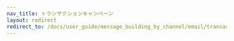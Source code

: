 ```yaml
---
nav_title: トランザクションキャンペーン
layout: redirect
redirect_to: /docs/user_guide/message_building_by_channel/email/transactional_message_api_campaign/
---
```

